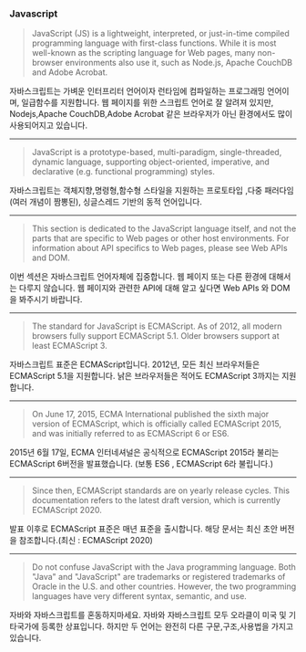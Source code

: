 ### Javascript

> JavaScript (JS) is a lightweight, interpreted, or just-in-time compiled programming language with first-class functions. While it is most well-known as the scripting language for Web pages, many non-browser environments also use it, such as Node.js, Apache CouchDB and Adobe Acrobat. 

자바스크립트는 가벼운 인터프리터 언어이자 런타임에 컴파일하는 프로그래밍 언어이며, 일급함수를 지원합니다. 웹 페이지를 위한 스크립트 언어로 잘 알려져 있지만, Nodejs,Apache CouchDB,Adobe Acrobat 같은 브라우저가 아닌 환경에서도 많이 사용되어지고 있습니다.

---

> JavaScript is a prototype-based, multi-paradigm, single-threaded, dynamic language, supporting object-oriented, imperative, and declarative (e.g. functional programming) styles.

자바스크립트는 객체지향,명령형,함수형 스타일을 지원하는 프로토타입 ,다중 패러다임(여러 개념이 짬뽕된), 싱글스레드 기반의 동적 언어입니다.

---

> This section is dedicated to the JavaScript language itself, and not the parts that are specific to Web pages or other host environments. For information about API specifics to Web pages, please see Web APIs and DOM.

이번 섹션은 자바스크립트 언어자체에 집중합니다. 웹 페이지 또는 다른 환경에 대해서는 다루지 않습니다. 웹 페이지와 관련한 API에 대해 알고 싶다면 Web APIs 와 DOM을 봐주시기 바랍니다.

--- 

> The standard for JavaScript is ECMAScript. As of 2012, all modern browsers fully support ECMAScript 5.1. Older browsers support at least ECMAScript 3. 

자바스크립트 표준은 ECMAScript입니다. 2012년, 모든 최신 브라우저들은 ECMAScript 5.1을 지원합니다. 낡은 브라우저들은 적어도 ECMAScript 3까지는 지원합니다.

---

> On June 17, 2015, ECMA International published the sixth major version of ECMAScript, which is officially called ECMAScript 2015, and was initially referred to as ECMAScript 6 or ES6. 

2015년 6월 17일, ECMA 인터네셔널은 공식적으로 ECMAScript 2015라 불리는 ECMAScript 6버전을 발표했습니다. (보통 ES6 , ECMAScript 6라 불립니다.)

---

> Since then, ECMAScript standards are on yearly release cycles. This documentation refers to the latest draft version, which is currently ECMAScript 2020.

발표 이후로 ECMAScript 표준은 매년 표준을 출시합니다. 해당 문서는 최신 초안 버전을 참조합니다.(최신 : ECMAScript 2020)

---

> Do not confuse JavaScript with the Java programming language. Both "Java" and "JavaScript" are trademarks or registered trademarks of Oracle in the U.S. and other countries. However, the two programming languages have very different syntax, semantic, and use.

자바와 자바스크립트를 혼동하지마세요. 자바와 자바스크립트 모두 오라클이 미국 및 기타국가에 등록한 상표입니다. 하지만 두 언어는 완전히 다른 구문,구조,사용법을 가지고 있습니다.